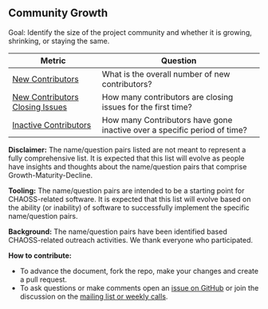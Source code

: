 ## Community Growth

Goal: Identify the size of the project community and whether it is growing, shrinking, or staying the same.

Metric | Question
--- | ---
[New Contributors](new-contributors.md) | What is the overall number of new contributors?
[New Contributors Closing Issues](new-contributor-closing-issues.md) | How many contributors are closing issues for the first time?
[Inactive Contributors](inactive-contributors.md) | How many Contributors have gone inactive over a specific period of time?

**Disclaimer:**
The name/question pairs listed are not meant to represent a fully comprehensive list. It is expected that this list will evolve as people have insights and thoughts about the name/question pairs that comprise Growth-Maturity-Decline.

**Tooling:**
The name/question pairs are intended to be a starting point for CHAOSS-related software. It is expected that this list will evolve based on the ability (or inability) of software to successfully implement the specific name/question pairs.

**Background:**
The name/question pairs have been identified based CHAOSS-related outreach activities. We thank everyone who participated.

**How to contribute:**
- To advance the document, fork the repo, make your changes and create a pull request.
- To ask questions or make comments open an [issue on GitHub][issue] or join the discussion on the [mailing list or weekly calls](https://chaoss.community/participate/).

[issue]: https://github.com/chaoss/wg-gmd/issues
